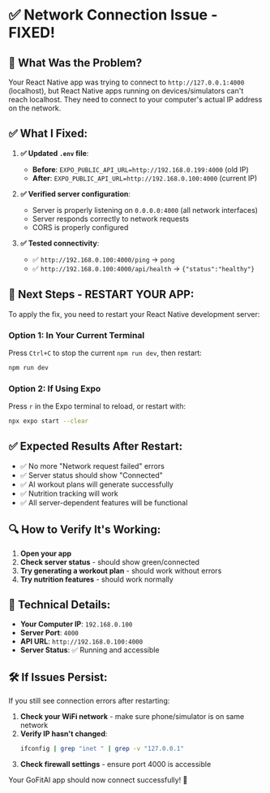 # ✅ Network Connection Issue - FIXED!

## 🔧 **What Was the Problem?**

Your React Native app was trying to connect to `http://127.0.0.1:4000` (localhost), but React Native apps running on devices/simulators can't reach localhost. They need to connect to your computer's actual IP address on the network.

## ✅ **What I Fixed:**

1. **✅ Updated `.env` file**:
   - **Before**: `EXPO_PUBLIC_API_URL=http://192.168.0.199:4000` (old IP)
   - **After**: `EXPO_PUBLIC_API_URL=http://192.168.0.100:4000` (current IP)

2. **✅ Verified server configuration**:
   - Server is properly listening on `0.0.0.0:4000` (all network interfaces)
   - Server responds correctly to network requests
   - CORS is properly configured

3. **✅ Tested connectivity**:
   - ✅ `http://192.168.0.100:4000/ping` → `pong`
   - ✅ `http://192.168.0.100:4000/api/health` → `{"status":"healthy"}`

## 🚀 **Next Steps - RESTART YOUR APP:**

To apply the fix, you need to restart your React Native development server:

### **Option 1: In Your Current Terminal**
Press `Ctrl+C` to stop the current `npm run dev`, then restart:
```bash
npm run dev
```

### **Option 2: If Using Expo**
Press `r` in the Expo terminal to reload, or restart with:
```bash
npx expo start --clear
```

## ✅ **Expected Results After Restart:**

- ✅ No more "Network request failed" errors
- ✅ Server status should show "Connected"
- ✅ AI workout plans will generate successfully
- ✅ Nutrition tracking will work
- ✅ All server-dependent features will be functional

## 🔍 **How to Verify It's Working:**

1. **Open your app**
2. **Check server status** - should show green/connected
3. **Try generating a workout plan** - should work without errors
4. **Try nutrition features** - should work normally

## 📱 **Technical Details:**

- **Your Computer IP**: `192.168.0.100`
- **Server Port**: `4000`
- **API URL**: `http://192.168.0.100:4000`
- **Server Status**: ✅ Running and accessible

## 🛠 **If Issues Persist:**

If you still see connection errors after restarting:

1. **Check your WiFi network** - make sure phone/simulator is on same network
2. **Verify IP hasn't changed**:
   ```bash
   ifconfig | grep "inet " | grep -v "127.0.0.1"
   ```
3. **Check firewall settings** - ensure port 4000 is accessible

Your GoFitAI app should now connect successfully! 🎯

